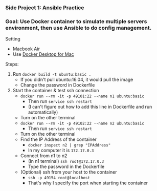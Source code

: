 ### Side Project 1: Ansible Practice

### Goal: Use Docker container to simulate multiple servers environment, then use Ansible to do config management. 

Setting

* Macbook Air
* Use [Docker Desktop for Mac](https://docs.docker.com/docker-for-mac/install/)

Steps:

1. Run ```docker build -t ubuntu:basic .```
	* If you didn't pull ubuntu:16.04, it would pull the image 
	* Change the password in Dockerfile
2. Start the container & test ssh connection
	* ```docker run --rm -it -p 49101:22 --name n1 ubuntu:basic```
		* Then run ```service ssh restart``` 
		* (I can't figure out how to add this line in Dockerfile and run automatically)
	* Turn on the other terminal
	* ```docker run --rm -it -p 49102:22 --name n2 ubuntu:basic```
		* Then run ```service ssh restart``` 
	* Turn on the other terminal
	* Find the IP Address of the container
		* ```docker inspect n2 | grep "IPAddress"```
		* In my computer it is ```172.17.0.3```
	* Connect from n1 to n2
		* (In n1 terminal) ```ssh root@172.17.0.3``` 
		* Type the password in the Dockerfile
	* (Optional) ssh from your host to the container
		* ```ssh -p 49154 root@localhost```
		* That's why I specify the port when starting the container

